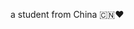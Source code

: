 a student from China 🇨🇳❤


<!---
FearsomeFaQ/FearsomeFaQ is a ✨ special ✨ repository because its `README.md` (this file) appears on your GitHub profile.
You can click the Preview link to take a look at your changes.
--->

